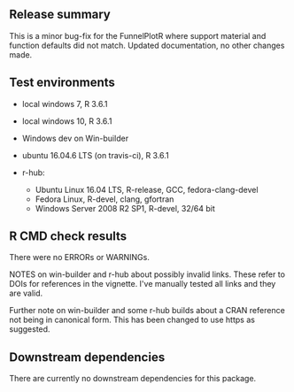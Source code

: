 ## Release summary
This is a minor bug-fix for the FunnelPlotR where support material and function defaults did not match.  Updated documentation, no other changes made.

## Test environments
* local windows 7, R 3.6.1
* local windows 10, R 3.6.1
* Windows dev on Win-builder
* ubuntu 16.04.6 LTS (on travis-ci), R 3.6.1

* r-hub:
  * Ubuntu Linux 16.04 LTS, R-release, GCC, fedora-clang-devel
  * Fedora Linux, R-devel, clang, gfortran
  * Windows Server 2008 R2 SP1, R-devel, 32/64 bit

## R CMD check results
There were no ERRORs or WARNINGs.

NOTES on win-builder and r-hub about possibly invalid links.
These refer to DOIs for references in the vignette.  I've manually tested all links and they are valid.

Further note on win-builder and some r-hub builds about a CRAN reference not being in canonical form.  This has been changed to use https as suggested.


## Downstream dependencies
There are currently no downstream dependencies for this package.
